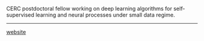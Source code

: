 CERC postdoctoral fellow working on deep learning algorithms for self-supervised learning and neural processes under small data regime.
 
---
<p> <a href="https://https://xuesongwang.github.io">website</a> </p>


